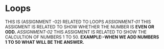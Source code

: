 # Loops
THIS IS (ASSIGNMENT -02) RELATED TO LOOPS
*ASSIGNMENT-01*
THIS ASSIGMENT IS RELATED TO SHOW WHETHER THE NUMBER IS **EVEN OR ODD.**
*ASSIGNMENT-02*
THIS ASSIGMENT IS RELATED TO SHOW THE CALCULTION OF NUMBERS 1 TO 50.
        **EXAMPLE:-WHEN WE ADD NUMBERS 1 TO 50 WHAT WILL BE THE ANSWER.**
